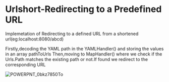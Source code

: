 # Urlshort-Redirecting to a Predefined URL

Implemetation of Redirecting to a defined URL from a shortened url(eg:localhost:8080/abcd)

Firstly,decoding the YAML path in the YAMLHandler() and storing the values in an array pathToUrls
Then,moving to MapHandler() where we check if the Urls.Path matches the existing path or not.If found we redirect to the corresponding URL

![POWERPNT_0bkz7850To](https://user-images.githubusercontent.com/80080241/117251381-39855700-ae62-11eb-914f-db9b62da1374.png)
